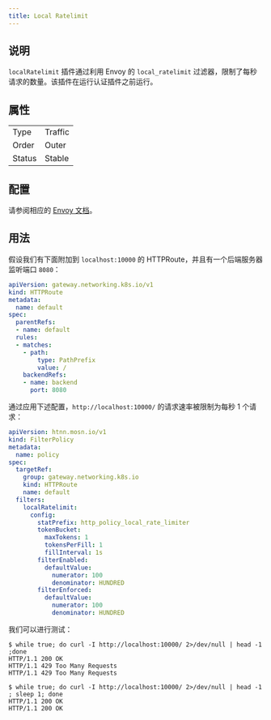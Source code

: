 ```yaml
---
title: Local Ratelimit
---
```


## 说明

`localRatelimit` 插件通过利用 Envoy 的 `local_ratelimit` 过滤器，限制了每秒请求的数量。该插件在运行认证插件之前运行。

## 属性

|        |         |
|--------|---------|
| Type   | Traffic |
| Order  | Outer   |
| Status | Stable  |

## 配置

请参阅相应的 [Envoy 文档](https://www.envoyproxy.io/docs/envoy/v1.29.5/configuration/http/http_filters/local_rate_limit_filter)。

## 用法

假设我们有下面附加到 `localhost:10000` 的 HTTPRoute，并且有一个后端服务器监听端口 `8080`：

```yaml
apiVersion: gateway.networking.k8s.io/v1
kind: HTTPRoute
metadata:
  name: default
spec:
  parentRefs:
  - name: default
  rules:
  - matches:
    - path:
        type: PathPrefix
        value: /
    backendRefs:
    - name: backend
      port: 8080
```

通过应用下述配置，`http://localhost:10000/` 的请求速率被限制为每秒 1 个请求：

```yaml
apiVersion: htnn.mosn.io/v1
kind: FilterPolicy
metadata:
  name: policy
spec:
  targetRef:
    group: gateway.networking.k8s.io
    kind: HTTPRoute
    name: default
  filters:
    localRatelimit:
      config:
        statPrefix: http_policy_local_rate_limiter
        tokenBucket:
          maxTokens: 1
          tokensPerFill: 1
          fillInterval: 1s
        filterEnabled:
          defaultValue:
            numerator: 100
            denominator: HUNDRED
        filterEnforced:
          defaultValue:
            numerator: 100
            denominator: HUNDRED
```

我们可以进行测试：

```shell
$ while true; do curl -I http://localhost:10000/ 2>/dev/null | head -1 ;done
HTTP/1.1 200 OK
HTTP/1.1 429 Too Many Requests
HTTP/1.1 429 Too Many Requests
```

```shell
$ while true; do curl -I http://localhost:10000/ 2>/dev/null | head -1 ; sleep 1; done
HTTP/1.1 200 OK
HTTP/1.1 200 OK
```
